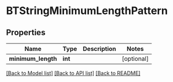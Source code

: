 # BTStringMinimumLengthPattern

## Properties
Name | Type | Description | Notes
------------ | ------------- | ------------- | -------------
**minimum_length** | **int** |  | [optional] 

[[Back to Model list]](../README.md#documentation-for-models) [[Back to API list]](../README.md#documentation-for-api-endpoints) [[Back to README]](../README.md)


